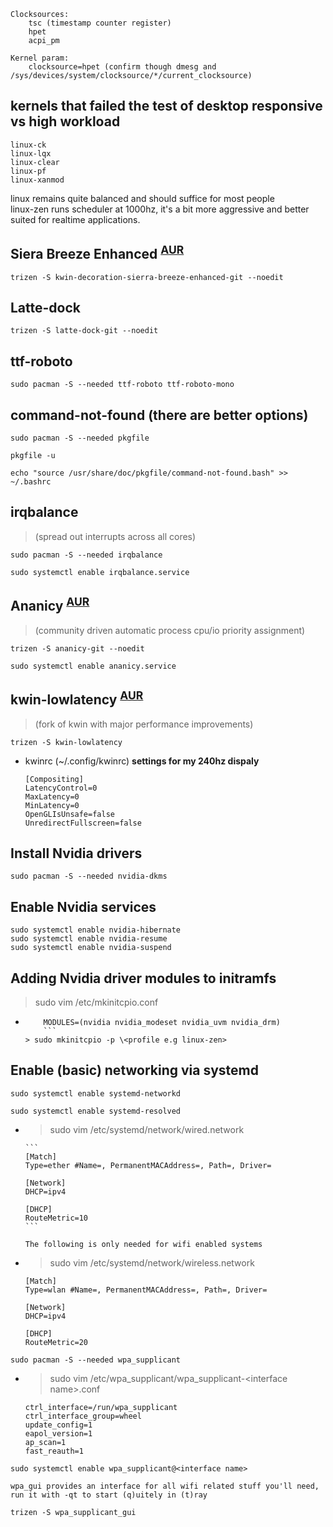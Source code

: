 ```
Clocksources:
	tsc (timestamp counter register)
	hpet
	acpi_pm

Kernel param: 
	clocksource=hpet (confirm though dmesg and /sys/devices/system/clocksource/*/current_clocksource)
```

## kernels that failed the test of desktop responsive vs high workload

```
linux-ck
linux-lqx
linux-clear
linux-pf
linux-xanmod
```

linux remains quite balanced and should suffice for most people \
linux-zen runs scheduler at 1000hz, it's a bit more aggressive and better suited for realtime applications.

## Siera Breeze Enhanced <sup>[AUR](https://aur.archlinux.org/packages/kwin-decoration-sierra-breeze-enhanced-git/)</sup>

```
trizen -S kwin-decoration-sierra-breeze-enhanced-git --noedit
```

## Latte-dock

```
trizen -S latte-dock-git --noedit
```

## ttf-roboto

```
sudo pacman -S --needed ttf-roboto ttf-roboto-mono
```

## command-not-found (there are better options)

```
sudo pacman -S --needed pkgfile

pkgfile -u

echo "source /usr/share/doc/pkgfile/command-not-found.bash" >> ~/.bashrc
```

## irqbalance

> (spread out interrupts across all cores)

```
sudo pacman -S --needed irqbalance

sudo systemctl enable irqbalance.service
```

## Ananicy <sup>[AUR](https://aur.archlinux.org/packages/ananicy-git/)</sup>

> (community driven automatic process cpu/io priority assignment)

```
trizen -S ananicy-git --noedit

sudo systemctl enable ananicy.service
```

## kwin-lowlatency <sup>[AUR](https://aur.archlinux.org/packages/kwin-lowlatency/)</sup>

> (fork of kwin with major performance improvements)

```
trizen -S kwin-lowlatency
```

- kwinrc (~/.config/kwinrc) **settings for my 240hz dispaly**
  ```
  [Compositing]
  LatencyControl=0
  MaxLatency=0
  MinLatency=0
  OpenGLIsUnsafe=false
  UnredirectFullscreen=false
  ```

## Install Nvidia drivers

```
sudo pacman -S --needed nvidia-dkms
```

## Enable Nvidia services

```
sudo systemctl enable nvidia-hibernate
sudo systemctl enable nvidia-resume
sudo systemctl enable nvidia-suspend
```

## Adding Nvidia driver modules to initramfs

> sudo vim /etc/mkinitcpio.conf

- ````
      MODULES=(nvidia nvidia_modeset nvidia_uvm nvidia_drm)
      ```
  > sudo mkinitcpio -p \<profile e.g linux-zen>
  ````

## Enable (basic) networking via systemd

```
sudo systemctl enable systemd-networkd

sudo systemctl enable systemd-resolved
```

- > sudo vim /etc/systemd/network/wired.network

      ```
      [Match]
      Type=ether #Name=, PermanentMACAddress=, Path=, Driver=

      [Network]
      DHCP=ipv4

      [DHCP]
      RouteMetric=10
      ```

  `The following is only needed for wifi enabled systems`

- > sudo vim /etc/systemd/network/wireless.network

  ```
  [Match]
  Type=wlan #Name=, PermanentMACAddress=, Path=, Driver=

  [Network]
  DHCP=ipv4

  [DHCP]
  RouteMetric=20
  ```

```
sudo pacman -S --needed wpa_supplicant
```

- > sudo vim /etc/wpa_supplicant/wpa_supplicant-\<interface name>.conf
  ```
  ctrl_interface=/run/wpa_supplicant
  ctrl_interface_group=wheel
  update_config=1
  eapol_version=1
  ap_scan=1
  fast_reauth=1
  ```

```
sudo systemctl enable wpa_supplicant@<interface name>
```

`wpa_gui provides an interface for all wifi related stuff you'll need, run it with -qt to start (q)uitely in (t)ray`

```
trizen -S wpa_supplicant_gui
```
